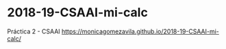 # 2018-19-CSAAI-mi-calc
Práctica 2 - CSAAI
https://monicagomezavila.github.io/2018-19-CSAAI-mi-calc/

